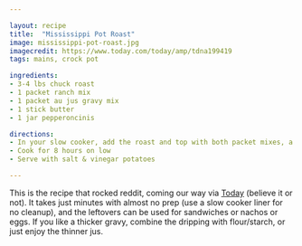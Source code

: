 ```yaml
---

layout: recipe
title:  "Mississippi Pot Roast"
image: mississippi-pot-roast.jpg
imagecredit: https://www.today.com/today/amp/tdna199419
tags: mains, crock pot

ingredients:
- 3-4 lbs chuck roast
- 1 packet ranch mix
- 1 packet au jus gravy mix
- 1 stick butter
- 1 jar pepperoncinis 

directions:
- In your slow cooker, add the roast and top with both packet mixes, a stick of butter (sliced into a few chunks), and a jar of pepperoncini peppers (the more the better, drained)
- Cook for 8 hours on low
- Serve with salt & vinegar potatoes 

---
```


This is the recipe that rocked reddit, coming our way via [Today](https://www.today.com/today/amp/tdna199419) (believe it or not). It takes just minutes with almost no prep (use a slow cooker liner for no cleanup), and the leftovers can be used for sandwiches or nachos or eggs. If you like a thicker gravy, combine the dripping with flour/starch, or just enjoy the thinner jus.